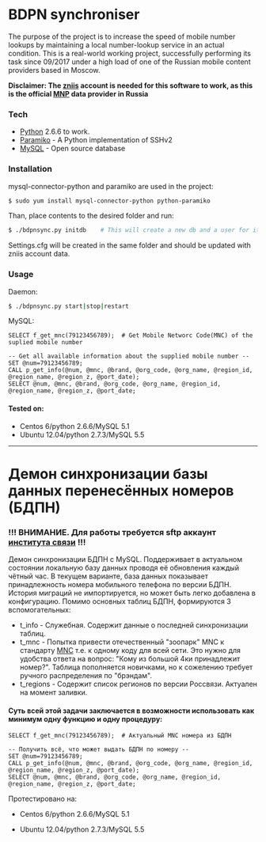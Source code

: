 # BDPN synchroniser
The purpose of the project is to increase the speed of mobile number lookups by maintaining a local number-lookup service in an actual condition.
This is a real-world working project, successfully performing its task since 09/2017 under a high load of one of the Russian mobile content providers based in Moscow.

**Disclaimer: The [zniis] account is needed for this software to work, as this is the official [MNP] data provider in Russia**


### Tech
* [Python] 2.6.6 to work.
* [Paramiko] - A Python implementation of SSHv2
* [MySQL] - Open source database

### Installation
mysql-connector-python and paramiko are used in the project:
```sh
$ sudo yum install mysql-connector-python python-paramiko
```
Than, place contents to the desired folder and run:
```sh
$ ./bdpnsync.py initdb    # This will create a new db and a user for it.
```
Settings.cfg will be created in the same folder and should be updated with zniis account data.

### Usage
Daemon:
```sh
$ ./bdpnsync.py start|stop|restart
```
MySQL:
```mysql
SELECT f_get_mnc(79123456789);  # Get Mobile Networc Code(MNC) of the suplied mobile number
```
```mysql
-- Get all available information about the supplied mobile number --
SET @num=79123456789;
CALL p_get_info(@num, @mnc, @brand, @org_code, @org_name, @region_id, @region_name, @region_z, @port_date);
SELECT @num, @mnc, @brand, @org_code, @org_name, @region_id, @region_name, @region_z, @port_date;
```

#### Tested on:
* Centos 6/python 2.6.6/MySQL 5.1
* Ubuntu 12.04/python 2.7.3/MySQL 5.5

***


# Демон синхронизации базы данных перенесённых номеров (БДПН)
### !!! ВНИМАНИЕ. Для работы требуется sftp аккаунт [института связи](https://www.zniis.ru/bdpn/operators/request) !!!
Демон синхронизации БДПН с MySQL. Поддерживает в актуальном состоянии локальную базу данных проводя её обновления каждый чётный час.
В текущем варианте, база данных показывает принадлежность номера мобильного телефона по версии БДПН.
История миграций не импортируется, но может быть легко добавлена в конфигурацию.
Помимо основных таблиц БДПН, формируются 3 вспомогательных:
* t_info - Служебная. Содержит данные о последней синхронизации таблиц.
* t_mnc - Попытка привести отечественный "зоопарк" MNC к стандарту [MNC](https://en.wikipedia.org/wiki/Mobile_country_code) т.е. к одному коду для всей сети. Это нужно для удобства ответа на вопрос: "Кому из большой 4ки принадлежит номер?". Таблица пополняется новичками, но к сожелению требует ручного распределения по "брэндам".
* t_regions - Содержит список регионов по версии Россвязи. Актуален на момент заливки.

#### Суть всей этой задачи заключается в возможности использовать как минимум одну функцию и одну процедуру:
```mysql
SELECT f_get_mnc(79123456789);  # Актуальный MNC номера из БДПН
```
```mysql
-- Получить всё, что может выдать БДПН по номеру --
SET @num=79123456789;
CALL p_get_info(@num, @mnc, @brand, @org_code, @org_name, @region_id, @region_name, @region_z, @port_date);
SELECT @num, @mnc, @brand, @org_code, @org_name, @region_id, @region_name, @region_z, @port_date;
```


Протестировано на:
* Centos 6/python 2.6.6/MySQL 5.1
* Ubuntu 12.04/python 2.7.3/MySQL 5.5

   [Paramiko]: <http://www.paramiko.org/index.html>
   [MySQL]: <https://www.mysql.com/>
   [Python]: <https://www.python.org/>
   [zniis]: <https://www.zniis.ru/bdpn/operators/request>
   [MNP]: <https://en.wikipedia.org/wiki/Mobile_number_portability>
